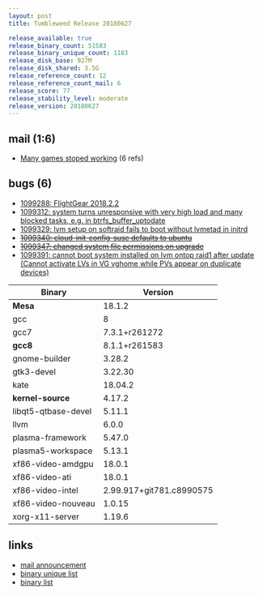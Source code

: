 ```yaml
---
layout: post
title: Tumbleweed Release 20180627

release_available: true
release_binary_count: 51583
release_binary_unique_count: 1183
release_disk_base: 927M
release_disk_shared: 3.5G
release_reference_count: 12
release_reference_count_mail: 6
release_score: 77
release_stability_level: moderate
release_version: 20180627
---
```


## mail (1:6)

- [Many games stoped working](https://lists.opensuse.org/opensuse-factory/2018-07/msg00001.html) (6 refs)

## bugs (6)

<!--more-->

- [1099288: FlightGear 2018.2.2](https://bugzilla.opensuse.org/show_bug.cgi?id=1099288)
- [1099312: system turns unresponsive with very high load and many blocked tasks, e.g. in btrfs_buffer_uptodate](https://bugzilla.opensuse.org/show_bug.cgi?id=1099312)
- [1099329: lvm setup on softraid fails to boot without lvmetad in initrd](https://bugzilla.opensuse.org/show_bug.cgi?id=1099329)
- ~~[1099340: cloud-init-config-suse defaults to ubuntu](https://bugzilla.opensuse.org/show_bug.cgi?id=1099340)~~
- ~~[1099347: changed system file permissions on upgrade](https://bugzilla.opensuse.org/show_bug.cgi?id=1099347)~~
- [1099391: cannot boot system installed on lvm ontop raid1 after update (Cannot activate LVs in VG vghome while PVs appear on duplicate devices)](https://bugzilla.opensuse.org/show_bug.cgi?id=1099391)

Binary | Version
--- | ---
**Mesa** | 18.1.2
gcc | 8
gcc7 | 7.3.1+r261272
**gcc8** | 8.1.1+r261583
gnome-builder | 3.28.2
gtk3-devel | 3.22.30
kate | 18.04.2
**kernel-source** | 4.17.2
libqt5-qtbase-devel | 5.11.1
llvm | 6.0.0
plasma-framework | 5.47.0
plasma5-workspace | 5.13.1
xf86-video-amdgpu | 18.0.1
xf86-video-ati | 18.0.1
xf86-video-intel | 2.99.917+git781.c8990575
xf86-video-nouveau | 1.0.15
xorg-x11-server | 1.19.6

## links

- [mail announcement](https://lists.opensuse.org/opensuse-factory/2018-06/msg00352.html)
- [binary unique list](http://download.tumbleweed.boombatower.com/20180627/rpm.unique.list)
- [binary list](http://download.tumbleweed.boombatower.com/20180627/rpm.list)

